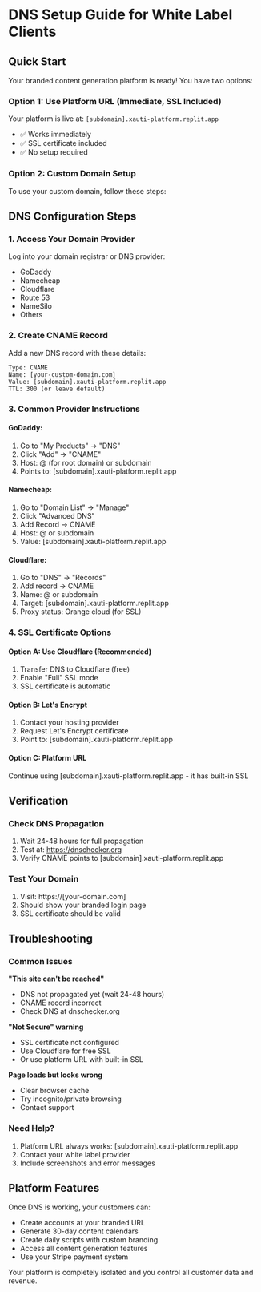 # DNS Setup Guide for White Label Clients

## Quick Start

Your branded content generation platform is ready! You have two options:

### Option 1: Use Platform URL (Immediate, SSL Included)
Your platform is live at: `[subdomain].xauti-platform.replit.app`
- ✅ Works immediately
- ✅ SSL certificate included
- ✅ No setup required

### Option 2: Custom Domain Setup
To use your custom domain, follow these steps:

## DNS Configuration Steps

### 1. Access Your Domain Provider
Log into your domain registrar or DNS provider:
- GoDaddy
- Namecheap
- Cloudflare
- Route 53
- NameSilo
- Others

### 2. Create CNAME Record
Add a new DNS record with these details:

```
Type: CNAME
Name: [your-custom-domain.com]
Value: [subdomain].xauti-platform.replit.app
TTL: 300 (or leave default)
```

### 3. Common Provider Instructions

#### GoDaddy:
1. Go to "My Products" → "DNS"
2. Click "Add" → "CNAME"
3. Host: @ (for root domain) or subdomain
4. Points to: [subdomain].xauti-platform.replit.app

#### Namecheap:
1. Go to "Domain List" → "Manage"
2. Click "Advanced DNS"
3. Add Record → CNAME
4. Host: @ or subdomain
5. Value: [subdomain].xauti-platform.replit.app

#### Cloudflare:
1. Go to "DNS" → "Records"
2. Add record → CNAME
3. Name: @ or subdomain
4. Target: [subdomain].xauti-platform.replit.app
5. Proxy status: Orange cloud (for SSL)

### 4. SSL Certificate Options

#### Option A: Use Cloudflare (Recommended)
1. Transfer DNS to Cloudflare (free)
2. Enable "Full" SSL mode
3. SSL certificate is automatic

#### Option B: Let's Encrypt
1. Contact your hosting provider
2. Request Let's Encrypt certificate
3. Point to: [subdomain].xauti-platform.replit.app

#### Option C: Platform URL
Continue using [subdomain].xauti-platform.replit.app - it has built-in SSL

## Verification

### Check DNS Propagation
1. Wait 24-48 hours for full propagation
2. Test at: https://dnschecker.org
3. Verify CNAME points to [subdomain].xauti-platform.replit.app

### Test Your Domain
1. Visit: https://[your-domain.com]
2. Should show your branded login page
3. SSL certificate should be valid

## Troubleshooting

### Common Issues

**"This site can't be reached"**
- DNS not propagated yet (wait 24-48 hours)
- CNAME record incorrect
- Check DNS at dnschecker.org

**"Not Secure" warning**
- SSL certificate not configured
- Use Cloudflare for free SSL
- Or use platform URL with built-in SSL

**Page loads but looks wrong**
- Clear browser cache
- Try incognito/private browsing
- Contact support

### Need Help?
1. Platform URL always works: [subdomain].xauti-platform.replit.app
2. Contact your white label provider
3. Include screenshots and error messages

## Platform Features

Once DNS is working, your customers can:
- Create accounts at your branded URL
- Generate 30-day content calendars
- Create daily scripts with custom branding
- Access all content generation features
- Use your Stripe payment system

Your platform is completely isolated and you control all customer data and revenue.